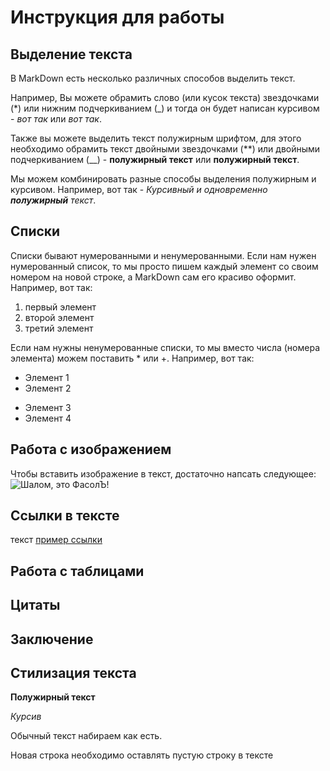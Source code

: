 # Инструкция для работы

## Выделение текста
В MarkDown есть несколько различных способов выделить текст.

Например, Вы можете обрамить слово (или кусок текста) звездочками (*) или нижним подчеркиванием (_) и тогда он будет написан курсивом - *вот так* или _вот так_.

Также вы можете выделить текст полужирным шрифтом, для этого необходимо обрамить текст двойными звездочками (**) или двойными подчеркиванием (__) - **полужирный текст** или __полужирный текст__.

Мы можем комбинировать разные способы выделения полужирным и курсивом. Например, вот так - _Курсивный и одновременно **полужирный** текст_. 

## Списки
Списки бывают нумерованными и ненумерованными. Если нам нужен нумерованный список, то мы просто пишем каждый элемент со своим номером на новой строке, а MarkDown сам его красиво оформит. Например, вот так:

1. первый элемент
2. второй элемент
3. третий элемент

Если нам нужны ненумерованные списки, то мы вместо числа (номера элемента) можем поставить * или +. Например, вот так:

* Элемент 1
* Элемент 2
+ Элемент 3
+ Элемент 4

## Работа с изображением

Чтобы вставить изображение в текст, достаточно напсать следующее:
![Шалом, это ФасолЪ!](Fasol.jpg)

## Ссылки в тексте
текст [пример ссылки](https://disk.yandex.ru/i/t3UkJvk66VODhw "Если локальная фотка Фасоля не подгрузилась")

## Работа с таблицами

## Цитаты
>
>>

## Заключение

## Cтилизация текста 

**Полужирный текст**

*Курсив*

Обычный текст набираем как есть.

Новая строка необходимо оставлять пустую строку в тексте
